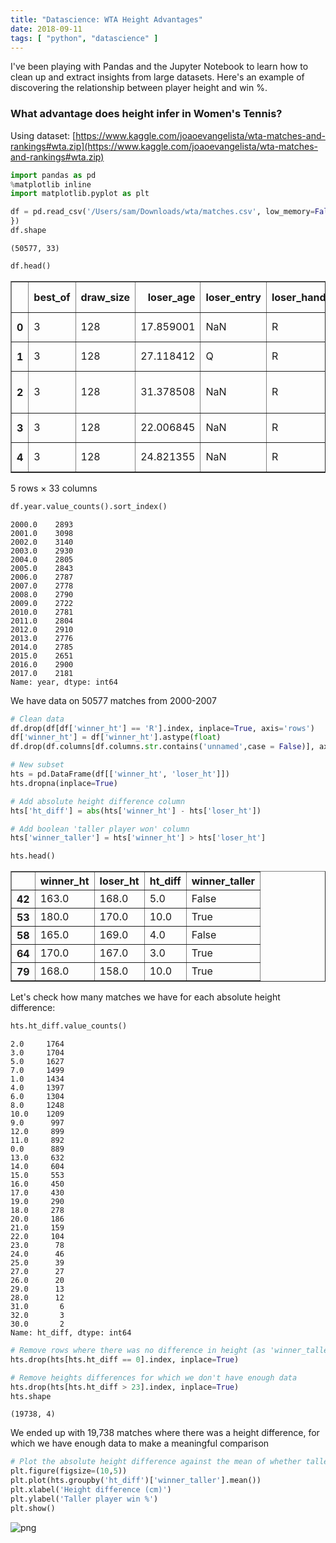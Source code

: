```yaml
---
title: "Datascience: WTA Height Advantages"
date: 2018-09-11
tags: [ "python", "datascience" ]
---
```


I've been playing with Pandas and the Jupyter Notebook to learn how to clean up and extract insights from large datasets. Here's an example of discovering the relationship between player height and win %.


### What advantage does height infer in Women's Tennis? ###

Using dataset: [https://www.kaggle.com/joaoevangelista/wta-matches-and-rankings#wta.zip](https://www.kaggle.com/joaoevangelista/wta-matches-and-rankings#wta.zip)


```python
import pandas as pd 
%matplotlib inline
import matplotlib.pyplot as plt

df = pd.read_csv('/Users/sam/Downloads/wta/matches.csv', low_memory=False, dtype={
})
df.shape
```




    (50577, 33)




```python
df.head()
```




<div>
<style scoped>
    .dataframe tbody tr th:only-of-type {
        vertical-align: middle;
    }

    .dataframe tbody tr th {
        vertical-align: top;
    }

    .dataframe thead th {
        text-align: right;
    }
</style>
<table border="1" class="dataframe">
  <thead>
    <tr style="text-align: right;">
      <th></th>
      <th>best_of</th>
      <th>draw_size</th>
      <th>loser_age</th>
      <th>loser_entry</th>
      <th>loser_hand</th>
      <th>loser_ht</th>
      <th>loser_id</th>
      <th>loser_ioc</th>
      <th>loser_name</th>
      <th>loser_rank</th>
      <th>...</th>
      <th>winner_hand</th>
      <th>winner_ht</th>
      <th>winner_id</th>
      <th>winner_ioc</th>
      <th>winner_name</th>
      <th>winner_rank</th>
      <th>winner_rank_points</th>
      <th>winner_seed</th>
      <th>year</th>
      <th>Unnamed: 32</th>
    </tr>
  </thead>
  <tbody>
    <tr>
      <th>0</th>
      <td>3</td>
      <td>128</td>
      <td>17.859001</td>
      <td>NaN</td>
      <td>R</td>
      <td>NaN</td>
      <td>200002</td>
      <td>CRO</td>
      <td>Mirjana Lucic</td>
      <td>49.0</td>
      <td>...</td>
      <td>R</td>
      <td>170.0</td>
      <td>200001.0</td>
      <td>SUI</td>
      <td>Martina Hingis</td>
      <td>1.0</td>
      <td>6003.0</td>
      <td>1.0</td>
      <td>2000.0</td>
      <td>NaN</td>
    </tr>
    <tr>
      <th>1</th>
      <td>3</td>
      <td>128</td>
      <td>27.118412</td>
      <td>Q</td>
      <td>R</td>
      <td>NaN</td>
      <td>200004</td>
      <td>AUS</td>
      <td>Kerry Anne Guse</td>
      <td>133.0</td>
      <td>...</td>
      <td>R</td>
      <td>167.0</td>
      <td>200003.0</td>
      <td>BEL</td>
      <td>Justine Henin</td>
      <td>63.0</td>
      <td>510.0</td>
      <td>NaN</td>
      <td>2000.0</td>
      <td>NaN</td>
    </tr>
    <tr>
      <th>2</th>
      <td>3</td>
      <td>128</td>
      <td>31.378508</td>
      <td>NaN</td>
      <td>R</td>
      <td>NaN</td>
      <td>200005</td>
      <td>USA</td>
      <td>Jolene Watanabe Giltz</td>
      <td>118.0</td>
      <td>...</td>
      <td>R</td>
      <td>NaN</td>
      <td>200006.0</td>
      <td>SVK</td>
      <td>Karina Habsudova</td>
      <td>53.0</td>
      <td>574.0</td>
      <td>NaN</td>
      <td>2000.0</td>
      <td>NaN</td>
    </tr>
    <tr>
      <th>3</th>
      <td>3</td>
      <td>128</td>
      <td>22.006845</td>
      <td>NaN</td>
      <td>R</td>
      <td>NaN</td>
      <td>200007</td>
      <td>CRO</td>
      <td>Silvija Talaja</td>
      <td>23.0</td>
      <td>...</td>
      <td>R</td>
      <td>182.0</td>
      <td>200008.0</td>
      <td>AUS</td>
      <td>Alicia Molik</td>
      <td>116.0</td>
      <td>245.0</td>
      <td>NaN</td>
      <td>2000.0</td>
      <td>NaN</td>
    </tr>
    <tr>
      <th>4</th>
      <td>3</td>
      <td>128</td>
      <td>24.821355</td>
      <td>NaN</td>
      <td>R</td>
      <td>NaN</td>
      <td>200010</td>
      <td>ITA</td>
      <td>Rita Grande</td>
      <td>60.0</td>
      <td>...</td>
      <td>R</td>
      <td>165.0</td>
      <td>200009.0</td>
      <td>THA</td>
      <td>Tamarine Tanasugarn</td>
      <td>72.0</td>
      <td>439.0</td>
      <td>NaN</td>
      <td>2000.0</td>
      <td>NaN</td>
    </tr>
  </tbody>
</table>
<p>5 rows × 33 columns</p>
</div>




```python
df.year.value_counts().sort_index()
```




    2000.0    2893
    2001.0    3098
    2002.0    3140
    2003.0    2930
    2004.0    2805
    2005.0    2843
    2006.0    2787
    2007.0    2778
    2008.0    2790
    2009.0    2722
    2010.0    2781
    2011.0    2804
    2012.0    2910
    2013.0    2776
    2014.0    2785
    2015.0    2651
    2016.0    2900
    2017.0    2181
    Name: year, dtype: int64



We have data on 50577 matches from 2000-2007


```python
# Clean data
df.drop(df[df['winner_ht'] == 'R'].index, inplace=True, axis='rows')
df['winner_ht'] = df['winner_ht'].astype(float)
df.drop(df.columns[df.columns.str.contains('unnamed',case = False)], axis=1, inplace=True)
```


```python
# New subset
hts = pd.DataFrame(df[['winner_ht', 'loser_ht']])
hts.dropna(inplace=True)

# Add absolute height difference column
hts['ht_diff'] = abs(hts['winner_ht'] - hts['loser_ht'])

# Add boolean 'taller player won' column
hts['winner_taller'] = hts['winner_ht'] > hts['loser_ht']

hts.head()
```




<div>
<style scoped>
    .dataframe tbody tr th:only-of-type {
        vertical-align: middle;
    }

    .dataframe tbody tr th {
        vertical-align: top;
    }

    .dataframe thead th {
        text-align: right;
    }
</style>
<table border="1" class="dataframe">
  <thead>
    <tr style="text-align: right;">
      <th></th>
      <th>winner_ht</th>
      <th>loser_ht</th>
      <th>ht_diff</th>
      <th>winner_taller</th>
    </tr>
  </thead>
  <tbody>
    <tr>
      <th>42</th>
      <td>163.0</td>
      <td>168.0</td>
      <td>5.0</td>
      <td>False</td>
    </tr>
    <tr>
      <th>53</th>
      <td>180.0</td>
      <td>170.0</td>
      <td>10.0</td>
      <td>True</td>
    </tr>
    <tr>
      <th>58</th>
      <td>165.0</td>
      <td>169.0</td>
      <td>4.0</td>
      <td>False</td>
    </tr>
    <tr>
      <th>64</th>
      <td>170.0</td>
      <td>167.0</td>
      <td>3.0</td>
      <td>True</td>
    </tr>
    <tr>
      <th>79</th>
      <td>168.0</td>
      <td>158.0</td>
      <td>10.0</td>
      <td>True</td>
    </tr>
  </tbody>
</table>
</div>



Let's check how many matches we have for each absolute height difference:


```python
hts.ht_diff.value_counts()
```




    2.0     1764
    3.0     1704
    5.0     1627
    7.0     1499
    1.0     1434
    4.0     1397
    6.0     1304
    8.0     1248
    10.0    1209
    9.0      997
    12.0     899
    11.0     892
    0.0      889
    13.0     632
    14.0     604
    15.0     553
    16.0     450
    17.0     430
    19.0     290
    18.0     278
    20.0     186
    21.0     159
    22.0     104
    23.0      78
    24.0      46
    25.0      39
    27.0      27
    26.0      20
    29.0      13
    28.0      12
    31.0       6
    32.0       3
    30.0       2
    Name: ht_diff, dtype: int64




```python
# Remove rows where there was no difference in height (as 'winner_taller' always false)
hts.drop(hts[hts.ht_diff == 0].index, inplace=True)

# Remove heights differences for which we don't have enough data
hts.drop(hts[hts.ht_diff > 23].index, inplace=True)
hts.shape
```




    (19738, 4)



We ended up with 19,738 matches where there was a height difference, for which we have enough data to make a meaningful comparison


```python
# Plot the absolute height difference against the mean of whether taller player won (0.0 -> 1.0)
plt.figure(figsize=(10,5))
plt.plot(hts.groupby('ht_diff')['winner_taller'].mean())
plt.xlabel('Height difference (cm)')
plt.ylabel('Taller player win %')
plt.show()
```


![png](/images/output_11_0.png)

